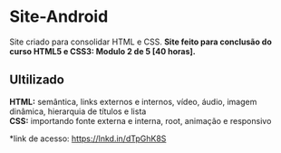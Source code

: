 # Site-Android
Site criado para consolidar HTML e CSS. __Site feito para conclusão do curso HTML5 e CSS3: Modulo 2 de 5 [40 horas].__

## Ultilizado
__HTML:__ semântica, links externos e internos, vídeo, áudio, imagem dinâmica, hierarquia de títulos e lista  
__CSS:__ importando fonte externa e interna, root, animação e responsivo

*link de acesso: https://lnkd.in/dTpGhK8S

